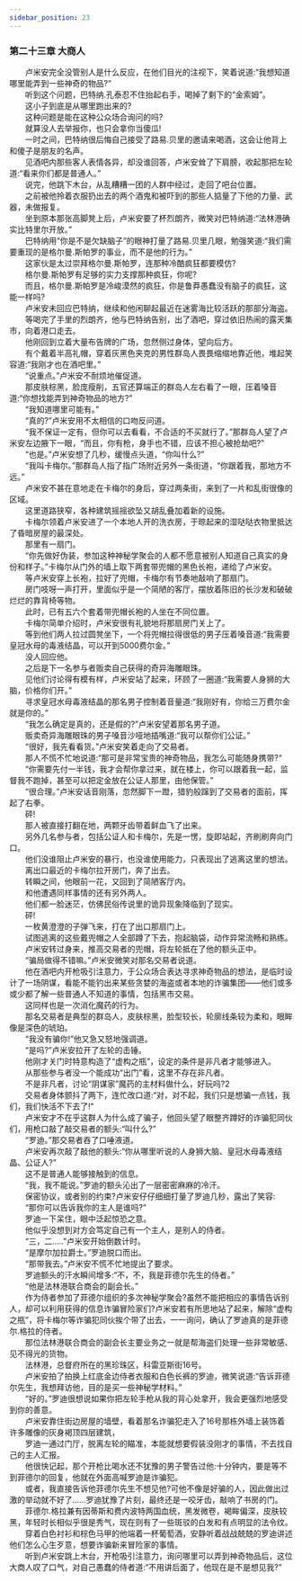 ```yaml
---
sidebar_position: 23
---
```

### 第二十三章 大商人  


　　卢米安完全没管别人是什么反应，在他们目光的注视下，笑着说道:“我想知道哪里能弄到一些神奇的物品?”  
　　听到这个问题，巴特纳.孔泰忍不住抬起右手，喝掉了剩下的“金索姆”。  
　　这小子到底是从哪里跑出来的?  
　　这种问题是能在这种公众场合询问的吗?  
　　就算没人去举报你，也只会拿你当傻瓜!  
　　一时之间，巴特纳很后悔自己接受了路易.贝里的邀请来喝酒，这会让他背上和傻子是朋友的名声。  
　　见酒吧内那些客人表情各异，却没谁回答，卢米安耸了下肩膀，收起那把左轮道:“看来你们都是普通人。”  
　　说完，他跳下木台，从乱糟糟一团的人群中经过，走回了吧台位置。  
　　之前被他拎着衣服扔出去的两个酒鬼和被吓到的那些人掂量了下他的力量、武器，未做报复。  
　　坐到原本那张高脚凳上后，卢米安要了杯烈朗齐，微笑对巴特纳道:“法林港确实比特里尔开放。”  
　　巴特纳用“你是不是欠缺脑子”的眼神打量了路易.贝里几眼，勉强笑道:“我们需要重现的是格尔曼.斯帕罗的事业，而不是他的行为。”  
　　这家伙是太过崇拜格尔曼.斯帕罗，连那种冷酷疯狂都要模仿?  
　　格尔曼.斯帕罗有足够的实力支撑那种疯狂，你呢?  
　　而且，格尔曼.斯帕罗是冷峻漠然的疯狂，你是鲁莽愚蠢没有脑子的疯狂，这能一样吗?  
　　卢米安未回应巴特纳，继续和他闲聊起最近在迷雾海比较活跃的那部分海盗。  
　　等喝完了手里的烈朗齐，他与巴特纳告别，出了酒吧，穿过依旧热闹的露天集市，向着港口走去。  
　　他刚回到立着大量布告牌的广场，忽然侧过身体，望向后方。  
　　有个戴着半高礼帽，穿着灰黑色夹克的男性群岛人畏畏缩缩地靠近他，堆起笑容道:“我刚才也在酒吧里。”  
　　“说重点。”卢米安不耐烦地催促道。  
　　那皮肤棕黑，脸庞瘦削，五官还算端正的群岛人左右看了一眼，压着嗓音道:“你想找能弄到神奇物品的地方?”  
　　“我知道哪里可能有。”  
　　“真的?”卢米安用不太相信的口吻反问道。  
　　“我不保证一定有，但你可以去看看，不合适的不买就行了。”那群岛人望了卢米安左边腋下一眼，“而且，你有枪，身手也不错，应该不担心被抢劫吧?”  
　　“也是。”卢米安想了几秒，缓慢点头道，“你叫什么?”  
　　“我叫卡梅尔。”那群岛人指了指广场附近另外一条街道，“你跟着我，那地方不远。”  
　　卢米安不甚在意地走在卡梅尔的身后，穿过两条街，来到了一片和乱街很像的区域。  
　　这里道路狭窄，各种建筑摇摇欲坠又胡乱叠加着新的设施。  
　　卡梅尔领着卢米安进了一个本地人开的洗衣房，于晾起来的湿哒哒衣物里抵达了昏暗房屋的最深处。  
　　那里有一扇门。  
　　“你先做好伪装，参加这种神秘学聚会的人都不愿意被别人知道自己真实的身份和样子。”卡梅尔从门外的墙上取下两套带兜帽的黑色长袍，递给了卢米安。  
　　等卢米安穿上长袍，拉好了兜帽，卡梅尔有节奏地敲响了那扇门。  
　　房门吱呀一声打开，里面似乎是一个简陋的客厅，摆放着陈旧的长沙发和破破烂烂的靠背椅等物。  
　　此时，已有五六个套着带兜帽长袍的人坐在不同位置。  
　　卡梅尔简单介绍时，卢米安很有礼貌地将那扇房门关上了。  
　　等到他们两人拉过圆凳坐下，一个将兜帽拉得很低的男子压着嗓音道:“我需要皇冠水母的毒液结晶，可以开到5000费尔金。”  
　　没人回应他。  
　　之后是下一名参与者贩卖自己获得的奇异海雕眼珠。  
　　见他们讨论得有模有样，卢米安站了起来，环顾了一圈道:“我需要人身狮的大脑，价格你们开。”  
　　寻求皇冠水母毒液结晶的那名男子控制着音量道:“我刚好有，你给三万费尔金就是你的。”  
　　“我怎么确定是真的，还是假的?”卢米安望着那名男子道。  
　　贩卖奇异海雕眼珠的男子嗓音沙哑地插嘴道:“我可以帮你们公证。”  
　　“很好，我先看看货。”卢米安笑着走向了交易者。  
　　那人不慌不忙地说道:“那可是非常宝贵的神奇物品，我怎么可能随身携带?“  
　　“你需要先付一半钱，我才会帮你拿过来，就在楼上，你可以跟着我一起，监督我不跑掉，甚至可以把定金放在公证人那里，由他保管。”  
　　“很合理。”卢米安话音刚落，忽然脚下一蹬，猎豹般蹿到了交易者的面前，挥起了右拳。  
　　砰!  
　　那人被直接打翻在地，两颗牙齿带着鲜血飞了出来。  
　　另外几名参与者，包括公证人和卡梅尔，先是一愣，旋即站起，齐刷刷奔向门口。  
　　他们没谁阻止卢米安的暴行，也没谁使用能力，只表现出了逃离这里的想法。  
　　离出口最近的卡梅尔拉开房门，奔了出去。  
　　转瞬之间，他眼前一花，又回到了简陋客厅内。  
　　和他遭遇同样事情的还有另外两人。  
　　他们都一脸迷茫，仿佛民俗传说里的诡异现象降临到了现实。  
　　砰!  
　　一枚黄澄澄的子弹飞来，打在了出口那扇门上。  
　　试图逃离的这些戴兜帽之人全部蹲了下去，抱起脑袋，动作异常流畅和熟练。  
　　卢米安转过身来，推高交易者的兜帽，将左轮抵在了他的额头正中。  
　　“骗局做得不错嘛。”卢米安微笑对那名交易者说道。  
　　他在酒吧内开枪吸引注意力，于公众场合表达寻求神奇物品的想法，是临时设计了一场阴谋，看能不能钓出来某些贪婪的海盗或者本地的诈骗集团——他们或多或少都了解一些普通人不知道的事情，包括黑市交易。  
　　这同样也是一次消化魔药的行为。  
　　那名交易者是典型的群岛人，皮肤棕黑，脸型较长，轮廓线条较为柔和，眼眸像是深色的琥珀。  
　　“我没有骗你!”他又急又怒地强调道。  
　　“是吗?”卢米安拉开了左轮的击锤。  
　　他刚才关门时特意构造了“虚构之瓶”，设定的条件是非凡者才能够进入。  
　　从那些参与者没一个能成功“出门”看，这里不存在非凡者。  
　　不是非凡者，讨论“阴谋家”魔药的主材料做什么，好玩吗?2  
　　交易者身体颤抖了两下，连忙改口道:“对，对不起，我们只是想骗一点钱，我们，我们快活不下去了!”  
　　卢米安才不在乎这群人为什么成了骗子，他回头望了眼整齐蹲好的诈骗犯同伙们，用枪口敲了敲交易者的额头:“叫什么?”  
　　“罗迪。”那交易者吞了口唾液道。  
　　卢米安再次敲了敲他的额头:“你从哪里听说的人身狮大脑、皇冠水母毒液结晶、公证人?”  
　　这不是普通人能够接触到的信息。  
　　“我，我不能说。”罗迪的额头沁出了一层密密麻麻的冷汗。  
　　保密协议，或者别的约束?卢米安仔仔细细打量了罗迪几秒，露出了笑容:  
　　“那你可以告诉我你的主人是谁吗?”  
　　罗迪一下呆住，眼中泛起惊恐之意。  
　　他似乎没想到对方会笃定自己有一个主人，是别人的侍者。  
　　“三，二..…”卢米安开始倒数计时。  
　　“是摩尔加拉爵士。”罗迪脱口而出。  
　　“那带我去。”卢米安不慌不忙地提出了要求。  
　　罗迪额头的汗水瞬间增多:“不，不，我是菲德尔先生的侍者。”  
　　“他是法林港联合商会的副会长。”  
　　作为侍者参加了菲德尔组织的多次神秘学聚会?虽然不能把相应的事情告诉别人，却可以利用获得的信息诈骗冒险家们?卢米安若有所思地站了起来，解除“虚构之瓶”，将卡梅尔等诈骗犯同伙挨个带了出去，一一询问，确认了罗迪真的是菲德尔.格拉的侍者。  
　　那位法林港联合商会的副会长主要业务之一就是帮海盗们处理一些非常敏感、见不得光的货物。  
　　法林港，总督府所在的黑珍珠区，科雷亚斯街16号。  
　　卢米安拍了拍换上红底金边侍者衣服和白色长裤的罗迪，微笑说道:“告诉菲德尔先生，我想拜访他，目的是买一些神秘学材料。”  
　　“好的。”罗迪很想说如果你把左轮手枪从我的背心处拿开，我会更强烈地感受到你的善意。  
　　卢米安靠住街边房屋的墙壁，看着那名诈骗犯走入了16号那栋外墙上装饰着许多雕像的灰身褐顶四层建筑，  
　　罗迪一通过门厅，脱离左轮的瞄准，本能就想要假装没刚才的事情，不去找自己的主人汇报。  
　　他很快记起，那个开枪比喝水还不犹豫的男子警告过他:十分钟内，要是等不到菲德尔的回复，他就在外面高喊罗迪是诈骗犯。  
　　或者，我直接告诉他菲德尔先生不想见他?可他不像是好骗的人，因此做出过激的举动就不好了……罗迪犹豫了片刻，最终还是一咬牙齿，敲响了书房的门。  
　　菲德尔.格拉兼有因蒂斯和费内波特两国血统，黑发微卷，褐眸偏深，皮肤较黑，年轻时长相似乎很是秀气，现在则有了一些斑驳的白发和有点明显的法令纹。  
　　穿着白色衬衫和棕色马甲的他端着一杯葡萄酒，安静听着战战兢兢的罗迪讲述他们怎么心生歹意，想要诈骗新来冒险家的事情。  
　　听到卢米安跳上木台，开枪吸引注意力，询问哪里可以弄到神奇物品后，这位大商人叹了口气，对自己愚蠢的侍者道:“不用讲后面了，他现在是不是想见我?”  
